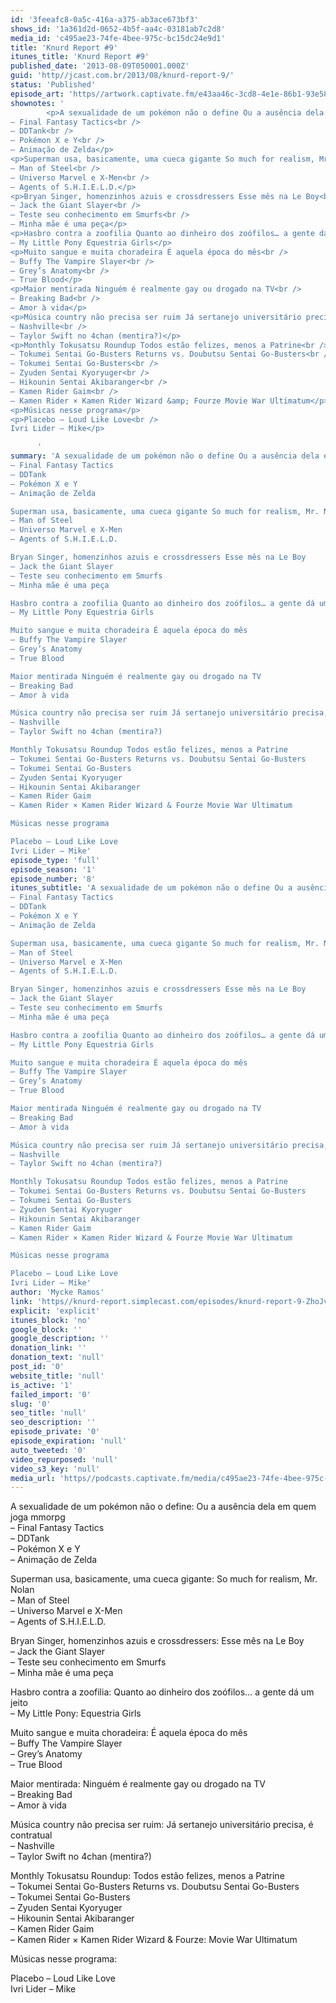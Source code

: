 ```yaml
---
id: '3feeafc8-0a5c-416a-a375-ab3ace673bf3'
shows_id: '1a361d2d-0652-4b5f-aa4c-03181ab7c2d8'
media_id: 'c495ae23-74fe-4bee-975c-bc15dc24e9d1'
title: 'Knurd Report #9'
itunes_title: 'Knurd Report #9'
published_date: '2013-08-09T050001.000Z'
guid: 'http//jcast.com.br/2013/08/knurd-report-9/'
status: 'Published'
episode_art: 'https//artwork.captivate.fm/e43aa46c-3cd8-4e1e-86b1-93e5863c4080/1000-itunes-1582315387.jpg'
shownotes: '
        <p>A sexualidade de um pokémon não o define Ou a ausência dela em quem joga mmorpg<br />
– Final Fantasy Tactics<br />
– DDTank<br />
– Pokémon X e Y<br />
– Animação de Zelda</p>
<p>Superman usa, basicamente, uma cueca gigante So much for realism, Mr. Nolan<br />
– Man of Steel<br />
– Universo Marvel e X-Men<br />
– Agents of S.H.I.E.L.D.</p>
<p>Bryan Singer, homenzinhos azuis e crossdressers Esse mês na Le Boy<br />
– Jack the Giant Slayer<br />
– Teste seu conhecimento em Smurfs<br />
– Minha mãe é uma peça</p>
<p>Hasbro contra a zoofilia Quanto ao dinheiro dos zoófilos… a gente dá um jeito<br />
– My Little Pony Equestria Girls</p>
<p>Muito sangue e muita choradeira É aquela época do mês<br />
– Buffy The Vampire Slayer<br />
– Grey’s Anatomy<br />
– True Blood</p>
<p>Maior mentirada Ninguém é realmente gay ou drogado na TV<br />
– Breaking Bad<br />
– Amor à vida</p>
<p>Música country não precisa ser ruim Já sertanejo universitário precisa, é contratual<br />
– Nashville<br />
– Taylor Swift no 4chan (mentira?)</p>
<p>Monthly Tokusatsu Roundup Todos estão felizes, menos a Patrine<br />
– Tokumei Sentai Go-Busters Returns vs. Doubutsu Sentai Go-Busters<br />
– Tokumei Sentai Go-Busters<br />
– Zyuden Sentai Kyoryuger<br />
– Hikounin Sentai Akibaranger<br />
– Kamen Rider Gaim<br />
– Kamen Rider × Kamen Rider Wizard &amp; Fourze Movie War Ultimatum</p>
<p>Músicas nesse programa</p>
<p>Placebo – Loud Like Love<br />
Ivri Lider – Mike</p>

      '
summary: 'A sexualidade de um pokémon não o define Ou a ausência dela em quem joga mmorpg
– Final Fantasy Tactics
– DDTank
– Pokémon X e Y
– Animação de Zelda

Superman usa, basicamente, uma cueca gigante So much for realism, Mr. Nolan
– Man of Steel
– Universo Marvel e X-Men
– Agents of S.H.I.E.L.D.

Bryan Singer, homenzinhos azuis e crossdressers Esse mês na Le Boy
– Jack the Giant Slayer
– Teste seu conhecimento em Smurfs
– Minha mãe é uma peça

Hasbro contra a zoofilia Quanto ao dinheiro dos zoófilos… a gente dá um jeito
– My Little Pony Equestria Girls

Muito sangue e muita choradeira É aquela época do mês
– Buffy The Vampire Slayer
– Grey’s Anatomy
– True Blood

Maior mentirada Ninguém é realmente gay ou drogado na TV
– Breaking Bad
– Amor à vida

Música country não precisa ser ruim Já sertanejo universitário precisa, é contratual
– Nashville
– Taylor Swift no 4chan (mentira?)

Monthly Tokusatsu Roundup Todos estão felizes, menos a Patrine
– Tokumei Sentai Go-Busters Returns vs. Doubutsu Sentai Go-Busters
– Tokumei Sentai Go-Busters
– Zyuden Sentai Kyoryuger
– Hikounin Sentai Akibaranger
– Kamen Rider Gaim
– Kamen Rider × Kamen Rider Wizard & Fourze Movie War Ultimatum

Músicas nesse programa

Placebo – Loud Like Love
Ivri Lider – Mike'
episode_type: 'full'
episode_season: '1'
episode_number: '8'
itunes_subtitle: 'A sexualidade de um pokémon não o define Ou a ausência dela em quem joga mmorpg
– Final Fantasy Tactics
– DDTank
– Pokémon X e Y
– Animação de Zelda

Superman usa, basicamente, uma cueca gigante So much for realism, Mr. Nolan
– Man of Steel
– Universo Marvel e X-Men
– Agents of S.H.I.E.L.D.

Bryan Singer, homenzinhos azuis e crossdressers Esse mês na Le Boy
– Jack the Giant Slayer
– Teste seu conhecimento em Smurfs
– Minha mãe é uma peça

Hasbro contra a zoofilia Quanto ao dinheiro dos zoófilos… a gente dá um jeito
– My Little Pony Equestria Girls

Muito sangue e muita choradeira É aquela época do mês
– Buffy The Vampire Slayer
– Grey’s Anatomy
– True Blood

Maior mentirada Ninguém é realmente gay ou drogado na TV
– Breaking Bad
– Amor à vida

Música country não precisa ser ruim Já sertanejo universitário precisa, é contratual
– Nashville
– Taylor Swift no 4chan (mentira?)

Monthly Tokusatsu Roundup Todos estão felizes, menos a Patrine
– Tokumei Sentai Go-Busters Returns vs. Doubutsu Sentai Go-Busters
– Tokumei Sentai Go-Busters
– Zyuden Sentai Kyoryuger
– Hikounin Sentai Akibaranger
– Kamen Rider Gaim
– Kamen Rider × Kamen Rider Wizard & Fourze Movie War Ultimatum

Músicas nesse programa

Placebo – Loud Like Love
Ivri Lider – Mike'
author: 'Mycke Ramos'
link: 'https//knurd-report.simplecast.com/episodes/knurd-report-9-ZhoJvbYi'
explicit: 'explicit'
itunes_block: 'no'
google_block: ''
google_description: ''
donation_link: ''
donation_text: 'null'
post_id: '0'
website_title: 'null'
is_active: '1'
failed_import: '0'
slug: '0'
seo_title: 'null'
seo_description: ''
episode_private: '0'
episode_expiration: 'null'
auto_tweeted: '0'
video_repurposed: 'null'
video_s3_key: 'null'
media_url: 'https//podcasts.captivate.fm/media/c495ae23-74fe-4bee-975c-bc15dc24e9d1/hipcast-12771-u-391593-s-1-audio_tc.mp3'
---
```

A sexualidade de um pokémon não o define: Ou a ausência dela em quem joga mmorpg  
– Final Fantasy Tactics  
– DDTank  
– Pokémon X e Y  
– Animação de Zelda

Superman usa, basicamente, uma cueca gigante: So much for realism, Mr. Nolan  
– Man of Steel  
– Universo Marvel e X-Men  
– Agents of S.H.I.E.L.D.

Bryan Singer, homenzinhos azuis e crossdressers: Esse mês na Le Boy  
– Jack the Giant Slayer  
– Teste seu conhecimento em Smurfs  
– Minha mãe é uma peça

Hasbro contra a zoofilia: Quanto ao dinheiro dos zoófilos… a gente dá um jeito  
– My Little Pony: Equestria Girls

Muito sangue e muita choradeira: É aquela época do mês  
– Buffy The Vampire Slayer  
– Grey’s Anatomy  
– True Blood

Maior mentirada: Ninguém é realmente gay ou drogado na TV  
– Breaking Bad  
– Amor à vida

Música country não precisa ser ruim: Já sertanejo universitário precisa, é contratual  
– Nashville  
– Taylor Swift no 4chan (mentira?)

Monthly Tokusatsu Roundup: Todos estão felizes, menos a Patrine  
– Tokumei Sentai Go-Busters Returns vs. Doubutsu Sentai Go-Busters  
– Tokumei Sentai Go-Busters  
– Zyuden Sentai Kyoryuger  
– Hikounin Sentai Akibaranger  
– Kamen Rider Gaim  
– Kamen Rider × Kamen Rider Wizard & Fourze: Movie War Ultimatum

Músicas nesse programa:

Placebo – Loud Like Love  
Ivri Lider – Mike